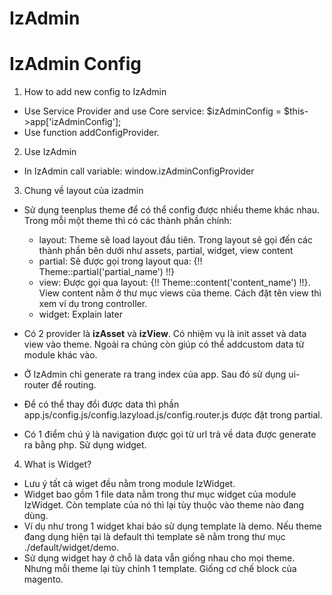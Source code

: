 # IzAdmin

# IzAdmin Config
1. How to add new config to IzAdmin
- Use Service Provider and use Core service:  $izAdminConfig = $this->app['izAdminConfig'];
- Use function addConfigProvider.

2. Use IzAdmin
- In IzAdmin call variable: window.izAdminConfigProvider

3. Chung về layout của izadmin 
- Sử dụng teenplus theme để có thể config được nhiều theme khác nhau. Trong mỗi một theme thì có các thành phần chính:
    + layout: Theme sẽ load layout đầu tiên. Trong layout sẽ gọi đến các thành phần bên dưới như assets, partial, widget, view content
    + partial: Sẽ được gọi trong layout qua: {!! Theme::partial('partial_name') !!}
    + view: Được gọi qua layout: {!! Theme::content('content_name') !!}. View content nằm ở thư mục views của theme. Cách đặt tên view thì xem ví dụ trong controller.
    + widget: Explain later  
    
- Có 2 provider là **izAsset** và **izView**. Có nhiệm vụ là init asset và data view vào theme. Ngoài ra chúng còn giúp có thể addcustom data từ module khác vào.
- Ở IzAdmin chỉ generate ra trang index của app. Sau đó sử dụng ui-router để routing.
- Để có thể thay đổi được data thì phần app.js/config.js/config.lazyload.js/config.router.js được đặt trong partial.
- Có 1 điểm chú ý là navigation được gọi từ url trả về data được generate ra bằng php. Sử dụng widget.

4. What is Widget?
- Lưu ý tất cả wiget đều nằm trong module IzWidget.
- Widget bao gồm 1 file data nằm trong thư mục widget của module IzWidget. Còn template của nó thì lại tùy thuộc vào theme nào đang dùng.
- Ví dụ như trong 1 widget khai báo sử dụng template là demo. Nếu theme đang dụng hiện tại là default thì template sẽ nằm trong thư mục ./default/widget/demo.
- Sử dụng widget hay ở chỗ là data vẫn giống nhau cho mọi theme. Nhưng mỗi theme lại tùy chỉnh 1 template. Giống cơ chế block của magento.